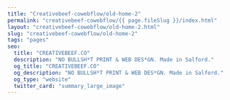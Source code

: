```yaml
---
title: "Creativebeef-cowebflow/old-home-2"
permalink: "creativebeef-cowebflow/{{ page.fileSlug }}/index.html"
layout: "creativebeef-cowebflow/old-home-2.html"
slug: "creativebeef-cowebflow/old-home-2"
tags: "pages"
seo:
  title: "CREATIVEBEEF.CO"
  description: "NO BULLSH*T PRINT & WEB DES*GN. Made in Salford."
  og_title: "CREATIVEBEEF.CO"
  og_description: "NO BULLSH*T PRINT & WEB DES*GN. Made in Salford."
  og_type: "website"
  twitter_card: "summary_large_image"
---
```



